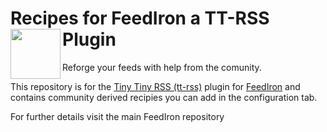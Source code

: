 # Recipes for FeedIron a TT-RSS Plugin <img src="https://raw.githubusercontent.com/feediron/ttrss_plugin-feediron/master/icon.svg?sanitize=true" width="80" align="left">
Reforge your feeds with help from the comunity.

This repository is for the [Tiny Tiny RSS (tt-rss)](https://tt-rss.org/) plugin for [FeedIron](https://github.com/feediron/ttrss_plugin-feediron) and contains community derived recipies you can add in the configuration tab.

For further details visit the main FeedIron repository
